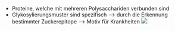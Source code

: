 - Proteine, welche mit mehreren Polysacchariden verbunden sind
- Glykosylierungsmuster sind spezifisch 
--> durch die Erkennung bestimmter Zuckerepitope --> Motiv für Krankheiten
![](Pasted%20image%2020240621105138.png)

